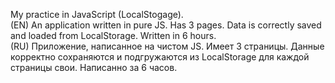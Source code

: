 My practice in JavaScript (LocalStogage). <br>
(EN) An application written in pure JS. Has 3 pages. Data is correctly saved and loaded from LocalStorage. Written in 6 hours. <br>
(RU) Приложение, написанное на чистом JS. Имеет 3 страницы. Данные корректно сохраняются и подгружаются из LocalStorage для каждой страницы свои. Написанно за 6 часов.
